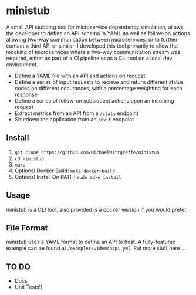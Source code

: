 # ministub
A small API stubbing tool for microservice dependency simulation, allows the developer to define an API schema in YAML as well as follow-on actions allowing two-way communication between microservices, or to further contact a third API or similar. I developed this tool primarily to allow the mocking of microservices where a two-way communication stream was required, either as part of a CI pipeline or as a CLI tool on a local dev environment.

- Define a YAML file with an API and actions on request
- Define a series of input requests to recieve and return different status codes on different occurances, with a percentage weighting for each response
- Define a series of follow-on subsiquent actions upon an incoming request
- Extract metrics from an API from a `/stats` endpoint
- Shutdown the application from an `/exit` endpoint

## Install
1. `git clone https://github.com/MichaelWittgreffe/ministub`
2. `cd ministub`
3. `make`
4. Optional Docker Build: `make docker-build`
4. Optional Install On PATH: `sudo make install`

## Usage
ministub is a CLI tool, also provided is a docker version if you would prefer.

## File Format
ministub uses a YAML format to define an API to host. A fully-featured example can be found at `/examples/v1demopapi.yml`.
Put more stuff here ...

## TO DO
- Docs
- Unit Tests!!